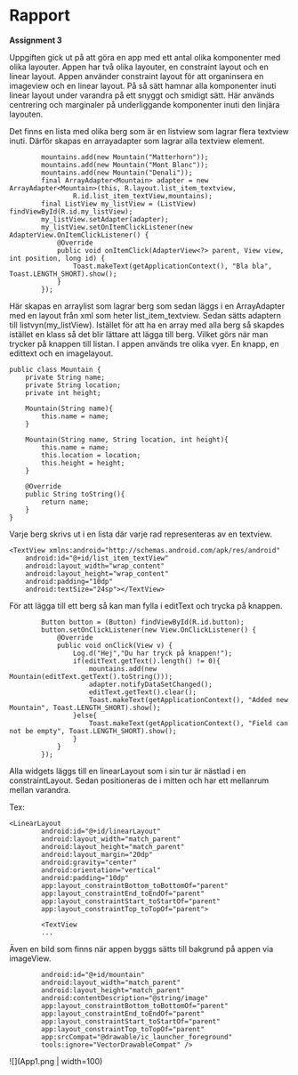 
# Rapport

**Assignment 3**

Uppgiften gick ut på att göra en app med ett antal olika komponenter med olika layouter. Appen har två olika layouter, en constraint layout och en linear layout. Appen använder constraint layout för att organinsera en imageview och en linear layout. På så sätt hamnar alla komponenter inuti linear layout under varandra på ett snyggt och smidigt sätt. Här används centrering och marginaler på underliggande komponenter inuti den linjära layouten.

Det finns en lista med olika berg som är en listview som lagrar flera textview inuti. Därför skapas en arrayadapter som lagrar alla textview element.

```
        mountains.add(new Mountain("Matterhorn"));
        mountains.add(new Mountain("Mont Blanc"));
        mountains.add(new Mountain("Denali"));
        final ArrayAdapter<Mountain> adapter = new ArrayAdapter<Mountain>(this, R.layout.list_item_textview,
                R.id.list_item_textView,mountains);
        final ListView my_listView = (ListView) findViewById(R.id.my_listView);
        my_listView.setAdapter(adapter);
        my_listView.setOnItemClickListener(new AdapterView.OnItemClickListener() {
            @Override
            public void onItemClick(AdapterView<?> parent, View view, int position, long id) {
                Toast.makeText(getApplicationContext(), "Bla bla", Toast.LENGTH_SHORT).show();
            }
        });
```
Här skapas en arraylist som lagrar berg som sedan läggs i en ArrayAdapter med en layout från xml som heter list_item_textview. Sedan sätts adaptern till listvyn(my_listView).
Istället för att ha en array med alla berg så skapdes istället en klass så det blir lättare att lägga till berg. Vilket görs när man trycker på knappen till listan.
I appen används tre olika vyer. En knapp, en edittext och en imagelayout. 

```
public class Mountain {
    private String name;
    private String location;
    private int height;

    Mountain(String name){
        this.name = name;
    }

    Mountain(String name, String location, int height){
        this.name = name;
        this.location = location;
        this.height = height;
    }

    @Override
    public String toString(){
        return name;
    }
}
```

Varje berg skrivs ut i en lista där varje rad representeras av en textview. 

```
<TextView xmlns:android="http://schemas.android.com/apk/res/android"
    android:id="@+id/list_item_textView"
    android:layout_width="wrap_content"
    android:layout_height="wrap_content"
    android:padding="10dp"
    android:textSize="24sp"></TextView>
```
För att lägga till ett berg så kan man fylla i editText och trycka på knappen.

```
        Button button = (Button) findViewById(R.id.button);
        button.setOnClickListener(new View.OnClickListener() {
            @Override
            public void onClick(View v) {
                Log.d("Hej","Du har tryck på knappen!");
                if(editText.getText().length() != 0){
                    mountains.add(new Mountain(editText.getText().toString()));
                    adapter.notifyDataSetChanged();
                    editText.getText().clear();
                    Toast.makeText(getApplicationContext(), "Added new Mountain", Toast.LENGTH_SHORT).show();
                }else{
                    Toast.makeText(getApplicationContext(), "Field can not be empty", Toast.LENGTH_SHORT).show();
                }
            }
        });

```

Alla widgets läggs till en linearLayout som i sin tur är nästlad i en constraintLayout. Sedan positioneras de i mitten och har ett mellanrum mellan varandra.

Tex:
```
<LinearLayout
        android:id="@+id/linearLayout"
        android:layout_width="match_parent"
        android:layout_height="match_parent"
        android:layout_margin="20dp"
        android:gravity="center"
        android:orientation="vertical"
        android:padding="10dp"
        app:layout_constraintBottom_toBottomOf="parent"
        app:layout_constraintEnd_toEndOf="parent"
        app:layout_constraintStart_toStartOf="parent"
        app:layout_constraintTop_toTopOf="parent">

        <TextView
        ...
```
Även en bild som finns när appen byggs sätts till bakgrund på appen via imageView.

``` <ImageView
        android:id="@+id/mountain"
        android:layout_width="match_parent"
        android:layout_height="match_parent"
        android:contentDescription="@string/image"
        app:layout_constraintBottom_toBottomOf="parent"
        app:layout_constraintEnd_toEndOf="parent"
        app:layout_constraintStart_toStartOf="parent"
        app:layout_constraintTop_toTopOf="parent"
        app:srcCompat="@drawable/ic_launcher_foreground"
        tools:ignore="VectorDrawableCompat" />
```

![](App1.png | width=100)
